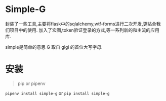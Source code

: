 # Simple-G
封装了一些工具,主要将flask中的sqlalchemy,wtf-forms进行二次开发,更贴合我们项目中的使用.
加入了宏图,token验证登录的方式,等一系列新的和主流的应用库.

simple是简单的意思 G 取自 gigi 的首位大写字母.


# 安装

> pip or pipenv

`pipenv install simple-g` or `pip install simple-g`
